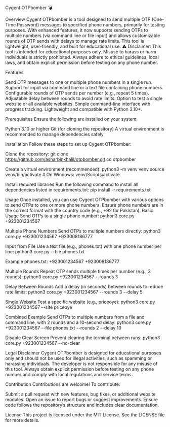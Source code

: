 Cygent OTPbomber 💣

Overview
Cygent OTPbomber is a tool designed to send multiple OTP (One-Time Password) messages to specified phone numbers, primarily for testing purposes. With enhanced features, it now supports sending OTPs to multiple numbers (via command line or file input) and allows customizable rounds of OTP sends with delays to manage rate limits. This tool is lightweight, user-friendly, and built for educational use.
⚠️ Disclaimer: This tool is intended for educational purposes only. Misuse to harass or harm individuals is strictly prohibited. Always adhere to ethical guidelines, local laws, and obtain explicit permission before testing on any phone number.

Features

Send OTP messages to one or multiple phone numbers in a single run.
Support for input via command line or a text file containing phone numbers.
Configurable rounds of OTP sends per number (e.g., repeat 5 times).
Adjustable delay between rounds to avoid rate limits.
Option to test a single website or all available websites.
Simple command-line interface with progress tracking.
Lightweight and compatible with Python 3.10+.


Prerequisites
Ensure the following are installed on your system:

Python 3.10 or higher
Git (for cloning the repository)
A virtual environment is recommended to manage dependencies safely


Installation
Follow these steps to set up Cygent OTPbomber:

Clone the repository:
git clone https://github.com/asharbinkhalil/otpbomber.git
cd otpbomber


Create a virtual environment (recommended):
python3 -m venv venv
source venv/bin/activate  # On Windows: venv\Scripts\activate


Install required libraries:Run the following command to install all dependencies listed in requirements.txt:
pip install -r requirements.txt




Usage
Once installed, you can use Cygent OTPbomber with various options to send OTPs to one or more phone numbers. Ensure phone numbers are in the correct format with the country code (e.g., +92 for Pakistan).
Basic Usage
Send OTPs to a single phone number:
python3 core.py +923001234567

Multiple Phone Numbers
Send OTPs to multiple numbers directly:
python3 core.py +923001234567 +923008186777

Input from File
Use a text file (e.g., phones.txt) with one phone number per line:
python3 core.py --file phones.txt

Example phones.txt:
+923001234567
+923008186777

Multiple Rounds
Repeat OTP sends multiple times per number (e.g., 3 rounds):
python3 core.py +923001234567 --rounds 3

Delay Between Rounds
Add a delay (in seconds) between rounds to reduce rate limits:
python3 core.py +923001234567 --rounds 3 --delay 5

Single Website
Test a specific website (e.g., priceoye):
python3 core.py +923001234567 --site priceoye

Combined Example
Send OTPs to multiple numbers from a file and command line, with 2 rounds and a 10-second delay:
python3 core.py +923001234567 --file phones.txt --rounds 2 --delay 10

Disable Clear Screen
Prevent clearing the terminal between runs:
python3 core.py +923001234567 --no-clear




Legal Disclaimer
Cygent OTPbomber is designed for educational purposes only and should not be used for illegal activities, such as spamming or harassing individuals. The developer is not responsible for any misuse of this tool. Always obtain explicit permission before testing on any phone number and comply with local regulations and service terms.

Contribution
Contributions are welcome! To contribute:

Submit a pull request with new features, bug fixes, or additional website modules.
Open an issue to report bugs or suggest improvements.
Ensure code follows the repository’s structure and includes clear documentation.


License
This project is licensed under the MIT License. See the LICENSE file for more details.

